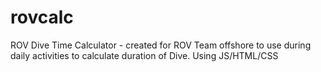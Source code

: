 # rovcalc
ROV Dive Time Calculator - created for ROV Team offshore to use during daily activities to calculate duration of Dive. Using JS/HTML/CSS
